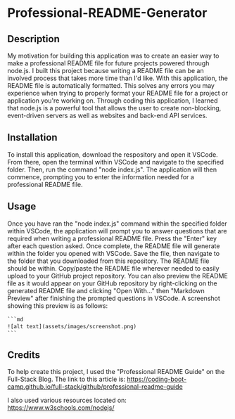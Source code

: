 # Professional-README-Generator

## Description

My motivation for building this application was to create an easier way to make a professional README file for future projects powered through node.js. I built this project because writing a README file can be an involved process that takes more time than I'd like. With this application, the README file is automatically formatted. This solves any errors you may experience when trying to properly format your README file for a project or application you're working on. Through coding this application, I learned that node.js is a powerful tool that allows the user to create non-blocking, event-driven servers as well as websites and back-end API services.

## Installation 

To install this application, download the respository and open it VSCode. From there, open the terminal within VSCode and navigate to the specified folder. Then, run the command "node index.js". The application will then commence, prompting you to enter the information needed for a professional README file.

## Usage

Once you have ran the "node index.js" command within the specified folder within VSCode, the application will prompt you to answer questions that are required when writing a professional README file. Press the "Enter" key after each question asked. Once complete, the README file will generate within the folder you opened with VSCode. Save the file, then navigate to the folder that you downloaded from this repository. The README file should be within. Copy/paste the README file wherever needed to easily upload to your GitHub project repository. You can also preview the README file as it would appear on your GitHub repository by right-clicking on the generated README file and clicking "Open With..." then "Markdown Preview" after finishing the prompted questions in VSCode. A screenshot showing this preview is as follows:

    ```md
    ![alt text](assets/images/screenshot.png)
    ```

## Credits

To help create this project, I used the "Professional README Guide" on the Full-Stack Blog. The link to this article is: https://coding-boot-camp.github.io/full-stack/github/professional-readme-guide

I also used various resources located on: https://www.w3schools.com/nodejs/
